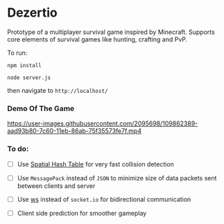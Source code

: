 # Dezertio

Prototype of a multiplayer survival game inspired by Minecraft. Supports core elements of survival games like
hunting, crafting and PvP.

To run:

`npm install`

`node server.js`

then navigate to `http://localhost/`

### Demo Of The Game

https://user-images.githubusercontent.com/2095698/109862389-aad93b80-7c60-11eb-86ab-75f35573fe7f.mp4

### To do:

- [ ] Use [Spatial Hash Table](https://core.ac.uk/download/pdf/186700369.pdf) for very fast collision detection
- [ ] Use `MessagePack` instead of `JSON` to minimize size of data packets sent between clients and server
- [ ] Use [ws](https://github.com/websockets/ws) instead of `socket.io` for bidirectional communication
- [ ] Client side prediction for smoother gameplay

